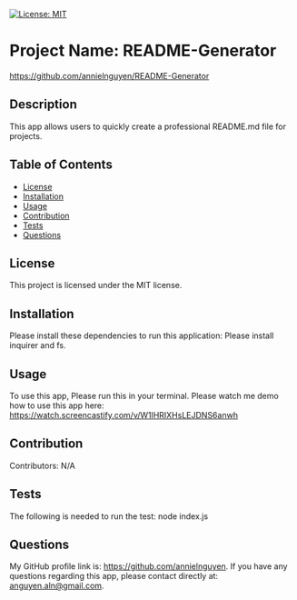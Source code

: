 
  [![License: MIT](https://img.shields.io/badge/License-MIT-yellow.svg)](https://opensource.org/licenses/MIT)

# Project Name: README-Generator
https://github.com/annielnguyen/README-Generator
## Description
This app allows users to quickly create a professional README.md file for projects.

## Table of Contents
  
* [License](#license)
* [Installation](#installation)
* [Usage](#usage)
* [Contribution](#contribution)
* [Tests](#tests)
* [Questions](#questions)
  

## License
This project is licensed under the MIT license. 
  
## Installation
  Please install these dependencies to run this application: Please install inquirer and fs.
  
## Usage
  To use this app, Please run this in your terminal.
  Please watch me demo how to use this app here: https://watch.screencastify.com/v/W1lHRIXHsLEJDNS6anwh

## Contribution
  ​Contributors: N/A

## Tests
  The following is needed to run the test: node index.js

## Questions
  My GitHub profile link is: https://github.com/annielnguyen.
  If you have any questions regarding this app, please contact directly at: anguyen.aln@gmail.com.
  